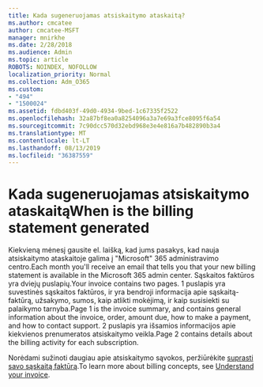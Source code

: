 ```yaml
---
title: Kada sugeneruojamas atsiskaitymo ataskaitą?
ms.author: cmcatee
author: cmcatee-MSFT
manager: mnirkhe
ms.date: 2/28/2018
ms.audience: Admin
ms.topic: article
ROBOTS: NOINDEX, NOFOLLOW
localization_priority: Normal
ms.collection: Adm_O365
ms.custom:
- "494"
- "1500024"
ms.assetid: fdbd403f-49d0-4934-9bed-1c67335f2522
ms.openlocfilehash: 32a87bf8ea0a8254096a3a7e69a3fce8095f6a54
ms.sourcegitcommit: 7c90dcc570d32ebd968e3e4e816a7b482890b3a4
ms.translationtype: MT
ms.contentlocale: lt-LT
ms.lasthandoff: 08/13/2019
ms.locfileid: "36387559"
---
```

# <a name="when-is-the-billing-statement-generated"></a><span data-ttu-id="41314-102">Kada sugeneruojamas atsiskaitymo ataskaitą</span><span class="sxs-lookup"><span data-stu-id="41314-102">When is the billing statement generated</span></span>

<span data-ttu-id="41314-103">Kiekvieną mėnesį gausite el. laišką, kad jums pasakys, kad nauja atsiskaitymo ataskaitoje galima į "Microsoft" 365 administravimo centro.</span><span class="sxs-lookup"><span data-stu-id="41314-103">Each month you'll receive an email that tells you that your new billing statement is available in the Microsoft 365 admin center.</span></span> <span data-ttu-id="41314-104">Sąskaitos faktūros yra dviejų puslapių.</span><span class="sxs-lookup"><span data-stu-id="41314-104">Your invoice contains two pages.</span></span> <span data-ttu-id="41314-105">1 puslapis yra suvestinės sąskaitos faktūros, ir yra bendroji informacija apie sąskaitą-faktūrą, užsakymo, sumos, kaip atlikti mokėjimą, ir kaip susisiekti su palaikymo tarnyba.</span><span class="sxs-lookup"><span data-stu-id="41314-105">Page 1 is the invoice summary, and contains general information about the invoice, order, amount due, how to make a payment, and how to contact support.</span></span> <span data-ttu-id="41314-106">2 puslapis yra išsamios informacijos apie kiekvienos prenumeratos atsiskaitymo veikla.</span><span class="sxs-lookup"><span data-stu-id="41314-106">Page 2 contains details about the billing activity for each subscription.</span></span>
  
<span data-ttu-id="41314-107">Norėdami sužinoti daugiau apie atsiskaitymo sąvokos, peržiūrėkite [suprasti savo sąskaitą faktūrą](https://docs.microsoft.com/en-us/office365/admin/subscriptions-and-billing/understand-your-invoice).</span><span class="sxs-lookup"><span data-stu-id="41314-107">To learn more about billing concepts, see [Understand your invoice](https://docs.microsoft.com/en-us/office365/admin/subscriptions-and-billing/understand-your-invoice).</span></span>